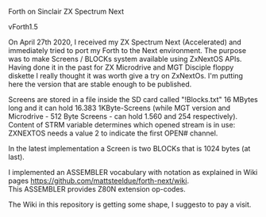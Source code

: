 Forth on Sinclair ZX Spectrum Next

vForth1.5

On April 27th 2020, I received my  ZX Spectrum Next  (Accelerated)  and immediately tried to port my Forth to the Next environment. 
The purpose was to make Screens / BLOCKs system available using ZxNextOS APIs. 
Having done it in the past for ZX Microdrive and MGT Disciple floppy diskette  I really thought it was worth give a try on ZxNextOs.
I'm putting here the version that are stable enough to be published.

Screens are stored in a file inside the SD card called "!Blocks.txt" 16 MBytes long and it can hold 16.383 1KByte-Screens (while MGT version and Microdrive - 512 Byte Screens - can hold 1.560 and 254 respectively). Content of STRM variable determines which opened stream is in use: ZXNEXTOS needs a value 2 to indicate the first OPEN# channel. 

In the latest implementation a Screen is two BLOCKs that is 1024 bytes (at last).

I implemented an ASSEMBLER vocabulary with notation as explained in Wiki pages <https://github.com/mattsteeldue/forth-next/wiki>.  
This ASSEMBLER provides Z80N extension op-codes.

The Wiki in this repository is getting some shape, I suggesto to pay a visit.
